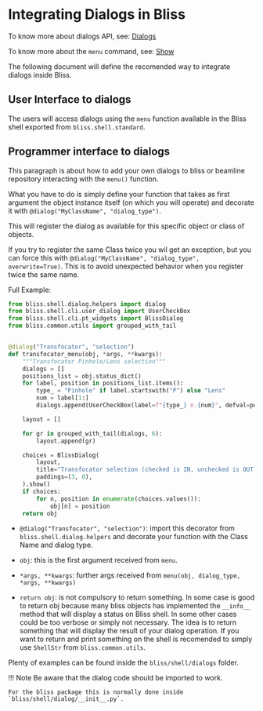 # Integrating Dialogs in Bliss

To know more about dialogs API, see: [Dialogs](shell_dialogs.md) 

To know more about the `menu` command, see: [Show](shell_std_func.md#dialogs)

The following document will define the recomended way to integrate dialogs inside Bliss.

## User Interface to dialogs

The users will access dialogs using the `menu` function available in the Bliss shell
exported from `bliss.shell.standard`.


## Programmer interface to dialogs

This paragraph is about how to add your own dialogs to bliss or beamline repository
interacting with the `menu()` function.

What you have to do is simply define your function that takes as first argument
the object instance itself (on which you will operate) and decorate it with
`@dialog("MyClassName", "dialog_type")`.

This will register the dialog as available for this specific object or class of objects.

If you try to register the same Class twice you wil get an exception, but you
can force this with `@dialog("MyClassName", "dialog_type", overwrite=True)`.
This is to avoid unexpected behavior when you register twice the same name.

Full Example:

```python
from bliss.shell.dialog.helpers import dialog
from bliss.shell.cli.user_dialog import UserCheckBox
from bliss.shell.cli.pt_widgets import BlissDialog
from bliss.common.utils import grouped_with_tail


@dialog("Transfocator", "selection")
def transfocator_menu(obj, *args, **kwargs):
    """Transfocator Pinhole/Lens selection"""
    dialogs = []
    positions_list = obj.status_dict()
    for label, position in positions_list.items():
        type_ = "Pinhole" if label.startswith("P") else "Lens"
        num = label[1:]
        dialogs.append(UserCheckBox(label=f"{type_} n.{num}", defval=position))

    layout = []

    for gr in grouped_with_tail(dialogs, 6):
        layout.append(gr)

    choices = BlissDialog(
        layout,
        title="Transfocator selection (checked is IN, unchecked is OUT)",
        paddings=(3, 0),
    ).show()
    if choices:
        for n, position in enumerate(choices.values()):
            obj[n] = position
    return obj
```

- `@dialog("Transfocator", "selection")`: import this decorator from `bliss.shell.dialog.helpers`
  and decorate your function with the Class Name and dialog type.

- `obj`: this is the first argument received from `menu`.

- `*args, **kwargs`: further args received from `menu(obj, dialog_type, *args, **kwargs)`

- `return obj`: is not compulsory to return something. In some case is good to return obj because many bliss objects has implemented the `__info__` method that will display a status on Bliss shell. In some other cases could be too verbose or simply not necessary.
The idea is to return something that will display the result of your dialog operation. If you want to return and print something on the shell is recomended to simply use `ShellStr` from `bliss.common.utils`.

Plenty of examples can be found inside the `bliss/shell/dialogs` folder.

!!! Note
    Be aware that the dialog code should be imported to work.

    For the bliss package this is normally done inside `bliss/shell/dialog/__init__.py`.
